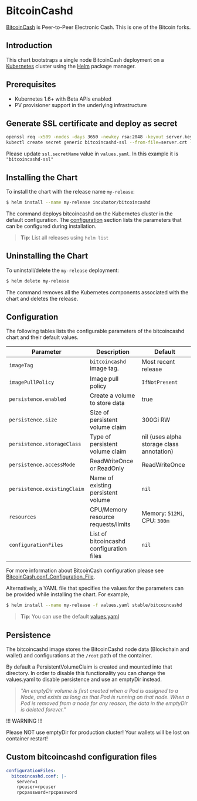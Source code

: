 # BitcoinCashd

[BitcoinCash](https://bitcoincash.org/) is Peer-to-Peer Electronic Cash. This is one of the Bitcoin forks.

## Introduction

This chart bootstraps a single node BitcoinCash deployment on a [Kubernetes](http://kubernetes.io) cluster using the [Helm](https://helm.sh) package manager.

## Prerequisites

- Kubernetes 1.6+ with Beta APIs enabled
- PV provisioner support in the underlying infrastructure

## Generate SSL certificate and deploy as secret

```bash
openssl req -x509 -nodes -days 3650 -newkey rsa:2048 -keyout server.key -out server.crt
kubectl create secret generic bitcoincashd-ssl --from-file=server.crt --from-file=server.key
```

Please update `ssl.secretName` value in `values.yaml`. In this example it is `"bitcoincashd-ssl"`

## Installing the Chart

To install the chart with the release name `my-release`:

```bash
$ helm install --name my-release incubator/bitcoincashd
```

The command deploys bitcoincashd on the Kubernetes cluster in the default configuration.
The [configuration](#configuration) section lists the parameters that can be configured during installation.

> **Tip**: List all releases using `helm list`

## Uninstalling the Chart

To uninstall/delete the `my-release` deployment:

```bash
$ helm delete my-release
```

The command removes all the Kubernetes components associated with the chart and deletes the release.

## Configuration

The following tables lists the configurable parameters of the bitcoincashd chart and their default values.

| Parameter                  | Description                        | Default                                                    |
| -----------------------    | ---------------------------------- | ---------------------------------------------------------- |
| `imageTag`                 | `bitcoincashd` image tag.                 | Most recent release                                        |
| `imagePullPolicy`          | Image pull policy                  | `IfNotPresent`                                             |                                               |
| `persistence.enabled`      | Create a volume to store data      | true                                                       |
| `persistence.size`         | Size of persistent volume claim    | 300Gi RW                                                     |
| `persistence.storageClass` | Type of persistent volume claim    | nil  (uses alpha storage class annotation)                 |
| `persistence.accessMode`   | ReadWriteOnce or ReadOnly          | ReadWriteOnce                                              |
| `persistence.existingClaim`| Name of existing persistent volume | `nil`
| `resources`                | CPU/Memory resource requests/limits | Memory: `512Mi`, CPU: `300m`                              |
| `configurationFiles`       | List of bitcoincashd configuration files  | `nil`

For more information about BitcoinCash configuration please see [BitcoinCash.conf_Configuration_File](https://en.bitcoincash.it/wiki/Running_BitcoinCash#BitcoinCash.conf_Configuration_File).

Alternatively, a YAML file that specifies the values for the parameters can be provided while installing the chart. For example,

```bash
$ helm install --name my-release -f values.yaml stable/bitcoincashd
```

> **Tip**: You can use the default [values.yaml](values.yaml)

## Persistence

The bitcoincashd image stores the BitcoinCashd node data (Blockchain and wallet) and configurations at the `/root` path of the container.

By default a PersistentVolumeClaim is created and mounted into that directory. In order to disable this functionality
you can change the values.yaml to disable persistence and use an emptyDir instead.

> *"An emptyDir volume is first created when a Pod is assigned to a Node, and exists as long as that Pod is running on that node. When a Pod is removed from a node for any reason, the data in the emptyDir is deleted forever."*

!!! WARNING !!!

Please NOT use emptyDir for production cluster! Your wallets will be lost on container restart!

## Custom bitcoincashd configuration files

```yaml
configurationFiles:
  bitcoincashd.conf: |-
    server=1
    rpcuser=rpcuser
    rpcpassword=rpcpassword
```
